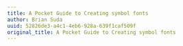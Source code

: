 ```yaml
---
title: A Pocket Guide to Creating symbol fonts
author: Brian Suda
uuid: 52826de3-a4c1-4eb6-928a-639f1caf509f
original_title: A Pocket Guide to Creating symbol fonts
---
```


